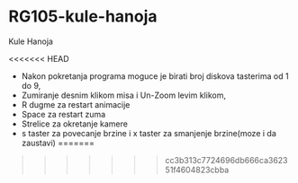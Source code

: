 # RG105-kule-hanoja
Kule Hanoja

<<<<<<< HEAD
- Nakon pokretanja programa moguce je birati broj diskova tasterima od 1 do 9,
- Zumiranje desnim klikom misa i Un-Zoom levim klikom,
- R dugme za restart animacije
- Space za restart zuma
- Strelice za okretanje kamere
- s taster za povecanje brzine i x taster za smanjenje brzine(moze i da zaustavi)
=======
>>>>>>> cc3b313c7724696db666ca362351f4604823cbba

